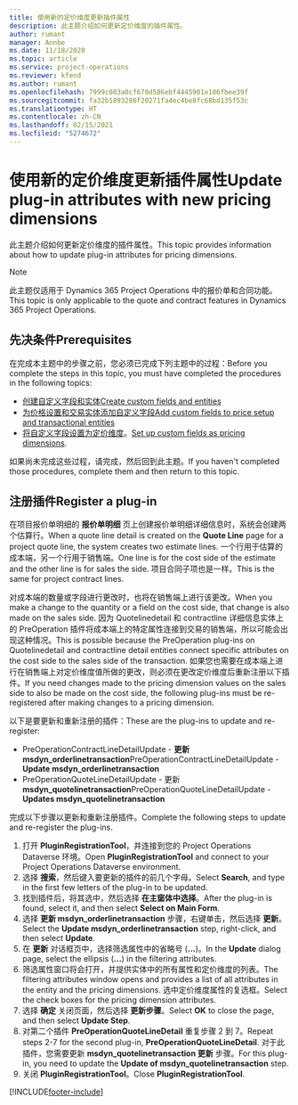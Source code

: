 ```yaml
---
title: 使用新的定价维度更新插件属性
description: 此主题介绍如何更新定价维度的插件属性。
author: rumant
manager: Annbe
ms.date: 11/18/2020
ms.topic: article
ms.service: project-operations
ms.reviewer: kfend
ms.author: rumant
ms.openlocfilehash: 7999c003a0cf670d586ebf4445901e106fbee39f
ms.sourcegitcommit: fa32b1893286f20271fa4ec4be8fc68bd135f53c
ms.translationtype: HT
ms.contentlocale: zh-CN
ms.lasthandoff: 02/15/2021
ms.locfileid: "5274672"
---
```

# <a name="update-plug-in-attributes-with-new-pricing-dimensions"></a><span data-ttu-id="e7f26-103">使用新的定价维度更新插件属性</span><span class="sxs-lookup"><span data-stu-id="e7f26-103">Update plug-in attributes with new pricing dimensions</span></span>

<span data-ttu-id="e7f26-104">此主题介绍如何更新定价维度的插件属性。</span><span class="sxs-lookup"><span data-stu-id="e7f26-104">This topic provides information about how to update plug-in attributes for pricing dimensions.</span></span>

> [!NOTE]
> <span data-ttu-id="e7f26-105">此主题仅适用于 Dynamics 365 Project Operations 中的报价单和合同功能。</span><span class="sxs-lookup"><span data-stu-id="e7f26-105">This topic is only applicable to the quote and contract features in Dynamics 365 Project Operations.</span></span>

## <a name="prerequisites"></a><span data-ttu-id="e7f26-106">先决条件</span><span class="sxs-lookup"><span data-stu-id="e7f26-106">Prerequisites</span></span>
<span data-ttu-id="e7f26-107">在完成本主题中的步骤之前，您必须已完成下列主题中的过程：</span><span class="sxs-lookup"><span data-stu-id="e7f26-107">Before you complete the steps in this topic, you must have completed the procedures in the following topics:</span></span>

  - [<span data-ttu-id="e7f26-108">创建自定义字段和实体</span><span class="sxs-lookup"><span data-stu-id="e7f26-108">Create custom fields and entities</span></span>](create-custom-fields-entities-pricing-dimensions.md) 
  - [<span data-ttu-id="e7f26-109">为价格设置和交易实体添加自定义字段</span><span class="sxs-lookup"><span data-stu-id="e7f26-109">Add custom fields to price setup and transactional entities</span></span>](add-custom-fields-price-setup-transactional-entities.md)
  - <span data-ttu-id="e7f26-110">[将自定义字段设置为定价维度](set-up-custom-fields-pricing-dimensions.md)。</span><span class="sxs-lookup"><span data-stu-id="e7f26-110">[Set up custom fields as pricing dimensions](set-up-custom-fields-pricing-dimensions.md).</span></span> 
  
<span data-ttu-id="e7f26-111">如果尚未完成这些过程，请完成，然后回到此主题。</span><span class="sxs-lookup"><span data-stu-id="e7f26-111">If you haven't completed those procedures, complete them and then return to this topic.</span></span>

## <a name="register-a-plug-in"></a><span data-ttu-id="e7f26-112">注册插件</span><span class="sxs-lookup"><span data-stu-id="e7f26-112">Register a plug-in</span></span>
<span data-ttu-id="e7f26-113">在项目报价单明细的 **报价单明细** 页上创建报价单明细详细信息时，系统会创建两个估算行。</span><span class="sxs-lookup"><span data-stu-id="e7f26-113">When a quote line detail is created on the **Quote Line** page for a project quote line, the system creates two estimate lines.</span></span> <span data-ttu-id="e7f26-114">一个行用于估算的成本端，另一个行用于销售端。</span><span class="sxs-lookup"><span data-stu-id="e7f26-114">One line is for the cost side of the estimate and the other line is for sales the side.</span></span> <span data-ttu-id="e7f26-115">项目合同子项也是一样。</span><span class="sxs-lookup"><span data-stu-id="e7f26-115">This is the same  for project contract lines.</span></span>

<span data-ttu-id="e7f26-116">对成本端的数量或字段进行更改时，也将在销售端上进行该更改。</span><span class="sxs-lookup"><span data-stu-id="e7f26-116">When you make a change to the quantity or a field on the cost side, that change is also made on the sales side.</span></span> <span data-ttu-id="e7f26-117">因为 Quotelinedetail 和 contractline 详细信息实体上的 PreOperation 插件将成本端上的特定属性连接到交易的销售端，所以可能会出现这种情况。</span><span class="sxs-lookup"><span data-stu-id="e7f26-117">This is possible because the PreOperation plug-ins on Quotelinedetail and contractline detail entities connect specific attributes on the cost side to the sales side of the transaction.</span></span> <span data-ttu-id="e7f26-118">如果您也需要在成本端上进行在销售端上对定价维度值所做的更改，则必须在更改定价维度后重新注册以下插件。</span><span class="sxs-lookup"><span data-stu-id="e7f26-118">If you need changes made to the pricing dimension values on the sales side to also be made on the cost side, the following plug-ins must be re-registered after making changes to a pricing dimension.</span></span>

<span data-ttu-id="e7f26-119">以下是要更新和重新注册的插件：</span><span class="sxs-lookup"><span data-stu-id="e7f26-119">These are the plug-ins to update and re-register:</span></span>

- <span data-ttu-id="e7f26-120">PreOperationContractLineDetailUpdate - **更新 msdyn_orderlinetransaction**</span><span class="sxs-lookup"><span data-stu-id="e7f26-120">PreOperationContractLineDetailUpdate - **Update msdyn_orderlinetransaction**</span></span>
- <span data-ttu-id="e7f26-121">PreOperationQuoteLineDetailUpdate - 更新 **msdyn_quotelinetransaction**</span><span class="sxs-lookup"><span data-stu-id="e7f26-121">PreOperationQuoteLineDetailUpdate - **Updates msdyn_quotelinetransaction**</span></span>

<span data-ttu-id="e7f26-122">完成以下步骤以更新和重新注册插件。</span><span class="sxs-lookup"><span data-stu-id="e7f26-122">Complete the following steps to update and re-register the plug-ins.</span></span>

1. <span data-ttu-id="e7f26-123">打开 **PluginRegistrationTool**，并连接到您的 Project Operations Dataverse 环境。</span><span class="sxs-lookup"><span data-stu-id="e7f26-123">Open **PluginRegistrationTool** and connect to your Project Operations Dataverse environment.</span></span>
2. <span data-ttu-id="e7f26-124">选择 **搜索**，然后键入要更新的插件的前几个字母。</span><span class="sxs-lookup"><span data-stu-id="e7f26-124">Select **Search**, and type in the first few letters of the plug-in to be updated.</span></span>
3. <span data-ttu-id="e7f26-125">找到插件后，将其选中，然后选择 **在主窗体中选择**。</span><span class="sxs-lookup"><span data-stu-id="e7f26-125">After the plug-in is found, select it, and then select **Select on Main Form**.</span></span>
4. <span data-ttu-id="e7f26-126">选择 **更新 msdyn_orderlinetransaction** 步骤，右键单击，然后选择 **更新**。</span><span class="sxs-lookup"><span data-stu-id="e7f26-126">Select the **Update msdyn_orderlinetransaction** step, right-click, and then select **Update**.</span></span>
5. <span data-ttu-id="e7f26-127">在 **更新** 对话框页中，选择筛选属性中的省略号 (**...**)。</span><span class="sxs-lookup"><span data-stu-id="e7f26-127">In the **Update** dialog page, select the ellipsis (**...**) in the filtering attributes.</span></span>
6. <span data-ttu-id="e7f26-128">筛选属性窗口将会打开，并提供实体中的所有属性和定价维度的列表。</span><span class="sxs-lookup"><span data-stu-id="e7f26-128">The filtering attributes window opens and provides a list of all attributes in the entity and the pricing dimensions.</span></span> <span data-ttu-id="e7f26-129">选中定价维度属性的复选框。</span><span class="sxs-lookup"><span data-stu-id="e7f26-129">Select the check boxes for the pricing dimension attributes.</span></span>
7. <span data-ttu-id="e7f26-130">选择 **确定** 关闭页面，然后选择 **更新步骤**。</span><span class="sxs-lookup"><span data-stu-id="e7f26-130">Select **OK** to close the page, and then select **Update Step**.</span></span>
8. <span data-ttu-id="e7f26-131">对第二个插件 **PreOperationQuoteLineDetail** 重复步骤 2 到 7。</span><span class="sxs-lookup"><span data-stu-id="e7f26-131">Repeat steps 2-7 for the second plug-in, **PreOperationQuoteLineDetail**.</span></span> <span data-ttu-id="e7f26-132">对于此插件，您需要更新 **msdyn_quotelinetransaction 更新** 步骤。</span><span class="sxs-lookup"><span data-stu-id="e7f26-132">For this plug-in, you need to update the **Update of msdyn_quotelinetransaction** step.</span></span>
9. <span data-ttu-id="e7f26-133">关闭 **PluginRegistrationTool**。</span><span class="sxs-lookup"><span data-stu-id="e7f26-133">Close **PluginRegistrationTool**.</span></span>


[!INCLUDE[footer-include](../includes/footer-banner.md)]
